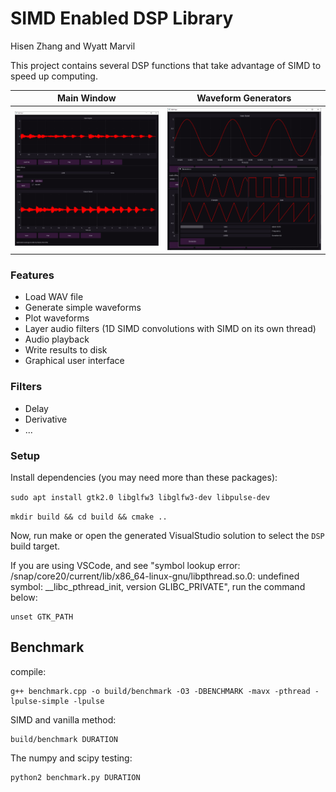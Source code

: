 # SIMD Enabled DSP Library

Hisen Zhang and Wyatt Marvil

This project contains several DSP functions that take advantage of SIMD to speed up computing.

Main Window             |  Waveform Generators
:-------------------------:|:-------------------------:
![MainWindow](https://github.com/HisenZhang/AdvancedComputerSystem/blob/main/Final/images/MainWindow.png)  |  ![GeneratorWindow](https://github.com/HisenZhang/AdvancedComputerSystem/blob/main/Final/images/GeneratorWindow.png)

### Features

- Load WAV file
- Generate simple waveforms
- Plot waveforms
- Layer audio filters (1D SIMD convolutions with SIMD on its own thread)
- Audio playback
- Write results to disk
- Graphical user interface

### Filters

- Delay
- Derivative
- ...

### Setup

Install dependencies (you may need more than these packages):

```sudo apt install gtk2.0 libglfw3 libglfw3-dev libpulse-dev```

```mkdir build && cd build && cmake ..```

Now, run make or open the generated VisualStudio solution to select the ```DSP``` build target.

If you are using VSCode, and see "symbol lookup error: /snap/core20/current/lib/x86_64-linux-gnu/libpthread.so.0: undefined symbol: __libc_pthread_init, version GLIBC_PRIVATE", run the command below:

```
unset GTK_PATH
```

## Benchmark

compile:

```
g++ benchmark.cpp -o build/benchmark -O3 -DBENCHMARK -mavx -pthread -lpulse-simple -lpulse
```

SIMD and vanilla method:

```
build/benchmark DURATION
```

The numpy and scipy testing:

```
python2 benchmark.py DURATION
```
